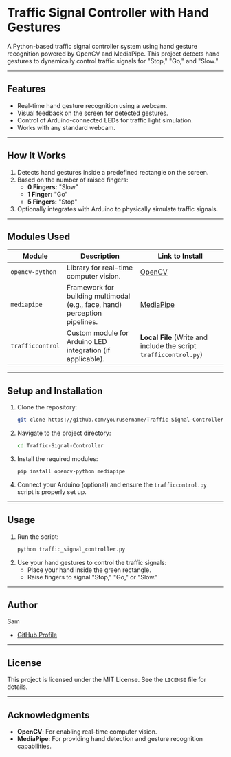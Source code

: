 # Traffic Signal Controller with Hand Gestures

A Python-based traffic signal controller system using hand gesture recognition powered by OpenCV and MediaPipe. This project detects hand gestures to dynamically control traffic signals for "Stop," "Go," and "Slow."

---

## Features
- Real-time hand gesture recognition using a webcam.
- Visual feedback on the screen for detected gestures.
- Control of Arduino-connected LEDs for traffic light simulation.
- Works with any standard webcam.

---

## How It Works
1. Detects hand gestures inside a predefined rectangle on the screen.
2. Based on the number of raised fingers:
   - **0 Fingers:** "Slow"
   - **1 Finger:** "Go"
   - **5 Fingers:** "Stop"
3. Optionally integrates with Arduino to physically simulate traffic signals.

---

## Modules Used
| Module         | Description                                                                                   | Link to Install                                                                 |
|----------------|-----------------------------------------------------------------------------------------------|---------------------------------------------------------------------------------|
| `opencv-python`| Library for real-time computer vision.                                                        | [OpenCV](https://pypi.org/project/opencv-python/)                               |
| `mediapipe`    | Framework for building multimodal (e.g., face, hand) perception pipelines.                    | [MediaPipe](https://pypi.org/project/mediapipe/)                                |
| `trafficcontrol`| Custom module for Arduino LED integration (if applicable).                                   | **Local File** (Write and include the script `trafficcontrol.py`)               |

---

## Setup and Installation
1. Clone the repository:
    ```bash
    git clone https://github.com/yourusername/Traffic-Signal-Controller.git
    ```
2. Navigate to the project directory:
    ```bash
    cd Traffic-Signal-Controller
    ```
3. Install the required modules:
    ```bash
    pip install opencv-python mediapipe
    ```
4. Connect your Arduino (optional) and ensure the `trafficcontrol.py` script is properly set up.

---

## Usage
1. Run the script:
    ```bash
    python traffic_signal_controller.py
    ```
2. Use your hand gestures to control the traffic signals:
   - Place your hand inside the green rectangle.
   - Raise fingers to signal "Stop," "Go," or "Slow."

---

## Author
Sam  
- [GitHub Profile](https://github.com/Abraham-Samuel470)

---

## License
This project is licensed under the MIT License. See the `LICENSE` file for details.

---

## Acknowledgments
- **OpenCV**: For enabling real-time computer vision.
- **MediaPipe**: For providing hand detection and gesture recognition capabilities.
